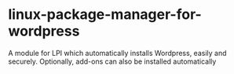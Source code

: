 linux-package-manager-for-wordpress
===================================

A module for LPI which automatically installs Wordpress, easily and securely. Optionally, add-ons can also be installed automatically
